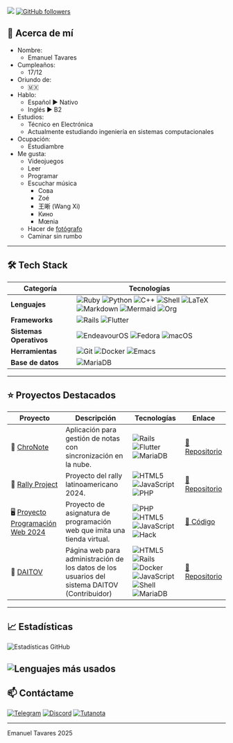 ![](https://komarev.com/ghpvc/?username=Morche17&color=green)
[![GitHub followers](https://img.shields.io/github/followers/Morche17.svg?style=social&label=Follow)](https://github.com/Morche17?tab=followers)

## 🔎 Acerca de mí

* Nombre:
  * Emanuel Tavares
* Cumpleaños:
  * 17/12
* Oriundo de:
  * 🇲🇽
* Hablo:
  * Español ▶️ Nativo
  * Inglés ▶️ B2
* Estudios:
  * Técnico en Electrónica
  * Actualmente estudiando ingeniería en sistemas computacionales
* Ocupación:
  * Estudiambre
* Me gusta:
  * Videojuegos
  * Leer
  * Programar
  * Escuchar música
    * Сова
    * Zoé
    * 王晰 (Wang Xi)
    * Кино
    * Mœnia
  * Hacer de [fotógrafo](https://t.me/grafiasDeLuz)
  * Caminar sin rumbo
  
---

## 🛠 Tech Stack

| **Categoría**       | **Tecnologías**                                                                                                      |
|----------------------|----------------------------------------------------------------------------------------------------------------------|
| **Lenguajes**        | ![Ruby](https://img.shields.io/badge/-Ruby-CC342D?logo=ruby&logoColor=white) ![Python](https://img.shields.io/badge/-Python-3776AB?logo=python&logoColor=white) ![C++](https://img.shields.io/badge/-C++-00599C?logo=c%2B%2B&logoColor=white) ![Shell](https://img.shields.io/badge/-Shell-4EAA25?logo=gnu-bash&logoColor=white) ![LaTeX](https://img.shields.io/badge/-LaTeX-008080?logo=latex&logoColor=white) ![Markdown](https://img.shields.io/badge/-Markdown-000000?logo=markdown&logoColor=white) ![Mermaid](https://img.shields.io/badge/-Mermaid-FF6B6B?logo=mermaid&logoColor=white) ![Org](https://img.shields.io/badge/-Org-77AA99?logo=org&logoColor=white) |
| **Frameworks**       | ![Rails](https://img.shields.io/badge/-Ruby_on_Rails-CC0000?logo=ruby-on-rails&logoColor=white)                     ![Flutter](https://img.shields.io/badge/-Flutter-02569B?logo=flutter&logoColor=white) |
| **Sistemas Operativos**  | ![EndeavourOS](https://img.shields.io/badge/-EndeavourOS-7F7FFF?logo=endeavouros&logoColor=white) ![Fedora](https://img.shields.io/badge/-Fedora-51A2DA?logo=fedora&logoColor=white) ![macOS](https://img.shields.io/badge/-macOS-000000?logo=apple&logoColor=white) |
| **Herramientas**     | ![Git](https://img.shields.io/badge/-Git-F05032?logo=git&logoColor=white) ![Docker](https://img.shields.io/badge/-Docker-2496ED?logo=docker&logoColor=white) ![Emacs](https://img.shields.io/badge/-Emacs-%237F5AB6?logo=gnu-emacs&logoColor=white) |
| **Base de datos** | ![MariaDB](https://img.shields.io/badge/-MariaDB-003545?logo=mariadb&logoColor=white) |

---

## ⭐ Proyectos Destacados

| **Proyecto** | **Descripción** | **Tecnologías** | **Enlace** |
|--------------|-----------------|------------------|------------|
| 📝 [ChroNote](https://github.com/Morche17/ChroNote) | Aplicación para gestión de notas con sincronización en la nube. | ![Rails](https://img.shields.io/badge/-Ruby_on_Rails-CC0000?logo=ruby-on-rails&logoColor=white) ![Flutter](https://img.shields.io/badge/-Flutter-02569B?logo=flutter&logoColor=white) ![MariaDB](https://img.shields.io/badge/-MariaDB-003545?logo=mariadb&logoColor=white) | [🔗 Repositorio](https://github.com/Morche17/ChroNote) |
| 🏁 [Rally Project](https://github.com/Morche17/rally-project) | Proyecto del rally latinoamericano 2024. | ![HTML5](https://img.shields.io/badge/-HTML5-E34F26?logo=html5&logoColor=white) ![JavaScript](https://img.shields.io/badge/-JavaScript-F7DF1E?logo=javascript&logoColor=black) ![PHP](https://img.shields.io/badge/-PHP-777BB4?logo=php&logoColor=white) | [🔗 Repositorio](https://github.com/Morche17/rally-project) |
| 🖥️ [Proyecto Programación Web 2024](https://github.com/Morche17/proyecto-programacion-web-2024) | Proyecto de asignatura de programación web que imita una tienda virtual.| ![PHP](https://img.shields.io/badge/-PHP-777BB4) ![HTML5](https://img.shields.io/badge/-HTML5-E34F26) ![JavaScript](https://img.shields.io/badge/-JavaScript-F7DF1E) ![Hack](https://img.shields.io/badge/-Hack-EC3750?logo=hack&logoColor=white) | [📂 Código](https://github.com/Morche17/proyecto-programacion-web-2024) |
| 🩼 [DAITOV](https://github.com/cano0-o/DAITOV) | Página web para administración de los datos de los usuarios del sistema DAITOV (Contribuidor) | ![HTML5](https://img.shields.io/badge/-HTML5-E34F26) ![Rails](https://img.shields.io/badge/-Ruby_on_Rails-CC0000) ![Docker](https://img.shields.io/badge/-Docker-2496ED) ![JavaScript](https://img.shields.io/badge/-JavaScript-F7DF1E) ![Shell](https://img.shields.io/badge/-Shell-4EAA25?logo=gnu-bash&logoColor=white) ![MariaDB](https://img.shields.io/badge/-MariaDB-003545) | [🔗 Repositorio](https://github.com/cano0-o/DAITOV) |

---

## 📈 Estadísticas

![Estadísticas GitHub](https://github-readme-stats.vercel.app/api?username=Morche17&show_icons=true&theme=radical)

![Lenguajes más usados](https://github-readme-stats.vercel.app/api/top-langs/?username=Morche17&layout=compact&theme=dark)
---

## 📫 Contáctame

[![Telegram](https://img.shields.io/badge/-Telegram-2CA5E0?logo=telegram&logoColor=white)](https://t.me/m0rch3ll4)
[![Discord](https://img.shields.io/badge/-Discord-5865F2?logo=discord&logoColor=white)](https://discord.com/users/mozhe_mozhe)
[![Tutanota](https://img.shields.io/badge/-Protonmail-7627F5?logo=maildotru&logoColor=white)](mailto:emanuelalejandro@protonmail.com)

---

Emanuel Tavares 2025

<!--✨ **"Escribe tu cita favorita aquí"** ✨-->

<!--
**Morche17/Morche17** is a ✨ _special_ ✨ repository because its `README.md` (this file) appears on your GitHub profile.

Here are some ideas to get you started:

- 🔭 I’m currently working on ...
- 🌱 I’m currently learning ...
- 👯 I’m looking to collaborate on ...
- 🤔 I’m looking for help with ...
- 💬 Ask me about ...
- 📫 How to reach me: ...
- 😄 Pronouns: ...
- ⚡ Fun fact: ...
-->
